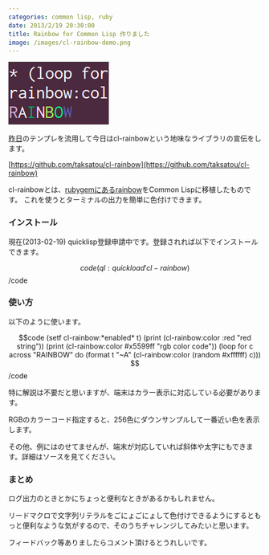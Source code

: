 ```yaml
---
categories: common lisp, ruby
date: 2013/2/19 20:30:00
title: Rainbow for Common Lisp 作りました
image: /images/cl-rainbow-demo.png
---
```


![lisp](/images/cl-rainbow-demo.png)

[昨日](http://mojavy.com/blog/2013/02/18/ltsv-for-common-lisp/)のテンプレを流用して今日はcl-rainbowという地味なライブラリの宣伝をします。

[https://github.com/taksatou/cl-rainbow](https://github.com/taksatou/cl-rainbow)

cl-rainbowとは、[rubygemにあるrainbow](https://github.com/sickill/rainbow)をCommon Lispに移植したものです。
これを使うとターミナルの出力を簡単に色付けできます。

### インストール

現在(2013-02-19) quicklisp登録申請中です。登録されれば以下でインストールできます。

$$code
(ql:quickload 'cl-rainbow)
$$/code

### 使い方

以下のように使います。

$$code
(setf cl-rainbow:*enabled* t)
(print (cl-rainbow:color :red "red string"))
(print (cl-rainbow:color #x5599ff "rgb color code"))
(loop for c across "RAINBOW" do (format t "~A" (cl-rainbow:color (random #xffffff) c)))
$$/code

特に解説は不要だと思いますが、端末はカラー表示に対応している必要があります。

RGBのカラーコード指定すると、256色にダウンサンプルして一番近い色を表示します。

その他、例にはのせてませんが、端末が対応していれば斜体や太字にもできます。詳細はソースを見てください。

### まとめ

ログ出力のときとかにちょっと便利なときがあるかもしれません。

リードマクロで文字列リテラルをごにょごにょして色付けできるようにするともっと便利なような気がするので、そのうちチャレンジしてみたいと思います。

フィードバック等ありましたらコメント頂けるとうれしいです。
